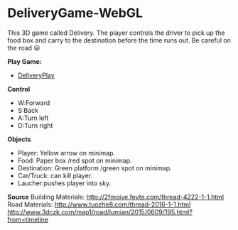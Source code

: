 # DeliveryGame-WebGL
This 3D game called Delivery. The player controls the driver to pick up the food box and carry to the destination before the time runs out. Be careful on the road 😝

**Play Game:**
- [DeliveryPlay](https://tianzuopeng.github.io/DeliveryGame-WebGL/)

**Control**
- W:Forward
- S:Back
- A:Turn left
- D:Turn right

**Objects**
- Player: Yellow arrow on minimap.
- Food: Paper box /red spot on minimap. 
- Destination: Green platform /green spot on minimap.
- Car/Truck: can kill player.
- Laucher:pushes player into sky.

**Source**
Building Materials: http://2fmoive.fevte.com/thread-4222-1-1.html
Road Materials: http://www.tuozhe8.com/thread-2016-1-1.html
                http://www.3dczk.com/map1/road/lumian/2015/0609/195.html?from=timeline

